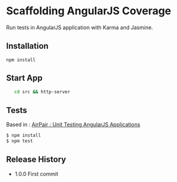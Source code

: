 # Scaffolding AngularJS Coverage

Run tests in AngularJS application with Karma and Jasmine.


## Installation

    npm install


## Start App

```bash
   cd src && http-server

```

## Tests

Based in : [AirPair : Unit Testing AngularJS Applications](https://www.airpair.com/angularjs/posts/unit-testing-angularjs-applications)

```bash
$ npm install
$ npm test
```

## Release History

* 1.0.0 First commit